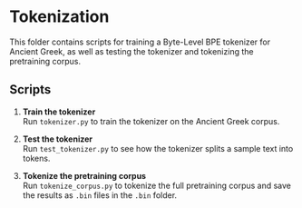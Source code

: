 # Tokenization

This folder contains scripts for training a Byte-Level BPE tokenizer for Ancient Greek, as well as testing the tokenizer and tokenizing the pretraining corpus.

## Scripts

1. **Train the tokenizer**  
   Run `tokenizer.py` to train the tokenizer on the Ancient Greek corpus.

2. **Test the tokenizer**  
   Run `test_tokenizer.py` to see how the tokenizer splits a sample text into tokens.

3. **Tokenize the pretraining corpus**  
   Run `tokenize_corpus.py` to tokenize the full pretraining corpus and save the results as `.bin` files in the `.bin` folder.
